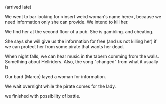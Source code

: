 (arrived late)

We went to bar looking for <insert weird woman's name here>, because we need information only she can provide. We intend to kill her.

We find her at the second floor of a pub. She is gambling. and cheating.

She says she will give us the information for free (and us not killing her) if we can protect her from some pirate that wants her dead.

When night falls, we can hear music in the tabern comming from the walls. Something about Hellriders. Also, the song "changed" from what it usually is

Our bard (Marco) layed a woman for information. 

We wait overnight while the pirate comes for the lady.

we finished with possibility of battle.

